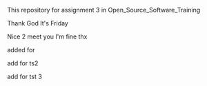 This repository for assignment 3 in Open_Source_Software_Training

Thank God It's Friday

Nice 2 meet you I'm fine thx

added for 

add for ts2

add for tst 3
